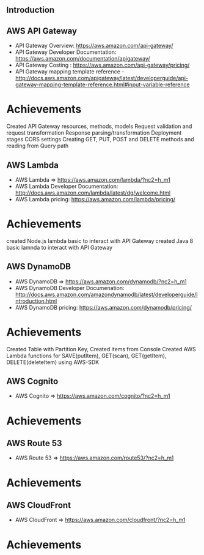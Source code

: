## Introduction

## AWS API Gateway

- API Gateway Overview: https://aws.amazon.com/api-gateway/
- API Gateway Developer Documentation: https://aws.amazon.com/documentation/apigateway/
- API Gateway Costing : https://aws.amazon.com/api-gateway/pricing/
- API Gateway mapping template reference - http://docs.aws.amazon.com/apigateway/latest/developerguide/api-gateway-mapping-template-reference.html#input-variable-reference

# Achievements

Created API Gateway resources, methods, models
Request validation and request transformation
Response parsing/transformation
Deployment stages
CORS settings
Creating GET, PUT, POST and DELETE methods and reading from Query path

## AWS Lambda

- AWS Lambda => https://aws.amazon.com/lambda/?nc2=h_m1
- AWS Lambda Developer Documentation: http://docs.aws.amazon.com/lambda/latest/dg/welcome.html
- AWS Lambda pricing: https://aws.amazon.com/lambda/pricing/

# Achievements

created Node.js lambda basic to interact with API Gateway
created Java 8 basic lamnda to interact with API Gateway

## AWS DynamoDB

- AWS DynamoDB => https://aws.amazon.com/dynamodb/?nc2=h_m1
- AWS DynamoDB Developer Documenation: http://docs.aws.amazon.com/amazondynamodb/latest/developerguide/Introduction.html
- AWS DynamoDB pricing: https://aws.amazon.com/dynamodb/pricing/

# Achievements

Created Table with Partition Key, Created items from Console
Created AWS Lambda functions for SAVE(putItem), GET(scan), GET(getItem), DELETE(deleteItem) using AWS-SDK

## AWS Cognito

- AWS Cognito => https://aws.amazon.com/cognito/?nc2=h_m1

# Achievements

## AWS Route 53

- AWS Route 53 => https://aws.amazon.com/route53/?nc2=h_m1

# Achievements

## AWS CloudFront

- AWS CloudFront => https://aws.amazon.com/cloudfront/?nc2=h_m1

# Achievements